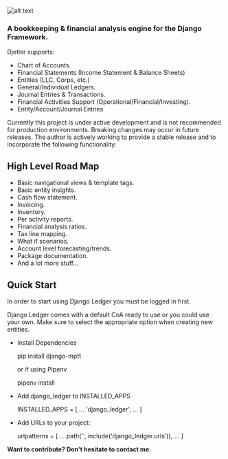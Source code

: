 ![alt text](https://storage.googleapis.com/django_ledger/logo/v2/django-ledger-logo%404x.png)

### A bookkeeping & financial analysis engine for the Django Framework.

Djetler supports:

- Chart of Accounts.
- Financial Statements (Income Statement & Balance Sheets)
- Entities (LLC, Corps, etc.)
- General/Individual Ledgers.
- Journal Entries & Transactions.
- Financial Activities Support (Operational/Financial/Investing).
- Entity/Account/Journal Entries 

Currently this project is under active development and is not recommended for production environments.
Breaking changes may occur in future releases.
The author is actively working to provide a stable release and to incorporate
the following functionality:

## High Level Road Map
- Basic navigational views & template tags.
- Basic entity insights.
- Cash flow statement.
- Invoicing.
- Inventory.
- Per activity reports.
- Financial analysis ratios.
- Tax line mapping.
- What if scenarios.
- Account level forecasting/trends.
- Package documentation.
- And a lot more stuff...

## Quick Start
In order to start using Django Ledger you must be logged in first.

Django Ledger comes with a default CoA ready to use or you could use your own.
Make sure to select the appropriate option when creating new entities.

* Install Dependencies


    pip install django-mptt
    
    
   or if using Pipenv
    
    pipenv install
    
* Add django_ledger to INSTALLED_APPS


    INSTALLED_APPS = [
        ...
        'django_ledger',
        ...
    ]

* Add URLs to your project:


    urlpatterns = [
        ...
        path('', include('django_ledger.urls')),
        ...
    ]
    
__Want to contribute? Don't hesitate to contact me.__